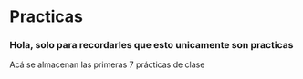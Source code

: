 # Practicas

### Hola, solo para recordarles que esto unicamente son practicas

Acá se almacenan las primeras 7 prácticas de clase
